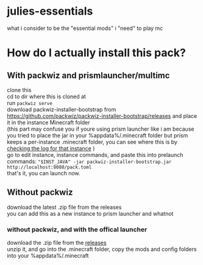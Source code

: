 # julies-essentials
what i consider to be the "essential  mods" i "need" to play mc


# How do I actually install this pack?

## With packwiz and prismlauncher/multimc
clone this \
cd to dir where this is cloned at \
run `packwiz serve` \
download packwiz-installer-bootstrap from https://github.com/packwiz/packwiz-installer-bootstrap/releases and place it in the instance Minecraft folder \
(this part may confuse you if youre using prism launcher like i am because you tried to place the jar in your %appdata%/.minecraft folder but prism keeps a per-instance .minecraft folder, you can see where this is by [checking the log for that instance](https://files.catbox.moe/rymwss.png) )  \
go to edit instance, instance commands, and paste this into prelaunch commands: `"$INST_JAVA" -jar packwiz-installer-bootstrap.jar  http://localhost:8080/pack.toml`  \
that's it, you can launch now.  

## Without packwiz

download the latest .zip file from the releases  
you can add this as a new instance to prism launcher and whatnot  

### without packwiz, and with the offical launcher  
download the .zip file from the [releases](https://github.com/zoey-on-github/julies-essentials/releases/)  
unzip it, and go into the .minecraft folder, copy the mods and config folders into your %appdata%/.minecraft  
